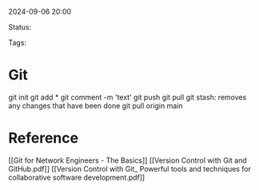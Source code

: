 
2024-09-06 20:00

Status:

Tags:

# Git

git init
git add *
git comment -m 'text'
git push
git pull
git stash: removes any changes that have been done
git pull origin main
# Reference

[[Git for Network Engineers - The Basics]]
[[Version Control with Git and GitHub.pdf]]
[[Version Control with Git_ Powerful tools and techniques for collaborative software development.pdf]]

